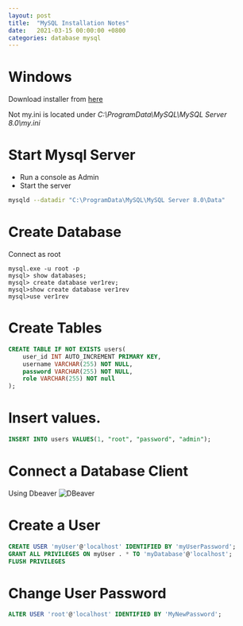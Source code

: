 ```yaml
---
layout: post
title:  "MySQL Installation Notes"
date:   2021-03-15 00:00:00 +0800
categories: database mysql
---
```

# Windows
Download installer from [here][mysql-installer-windows]

Not my.ini is located under *C:\ProgramData\MySQL\MySQL Server 8.0\my.ini*

# Start Mysql Server
- Run a console as Admin
- Start the server
```bash
mysqld --datadir "C:\ProgramData\MySQL\MySQL Server 8.0\Data"
```

# Create Database
Connect as root 
```
mysql.exe -u root -p
mysql> show databases;
mysql> create database ver1rev;
mysql>show create database ver1rev
mysql>use ver1rev
```

# Create Tables
```sql
CREATE TABLE IF NOT EXISTS users(
	user_id INT AUTO_INCREMENT PRIMARY KEY,
	username VARCHAR(255) NOT NULL,
	password VARCHAR(255) NOT NULL,
	role VARCHAR(255) NOT null
);
```

# Insert values.
```sql
INSERT INTO users VALUES(1, "root", "password", "admin");
```

# Connect a Database Client
Using Dbeaver
![DBeaver](/assets/images/2021-03-15-mysql-dbeaver.png)

# Create a User
```sql 
CREATE USER 'myUser'@'localhost' IDENTIFIED BY 'myUserPassword';
GRANT ALL PRIVILEGES ON myUser . * TO 'myDatabase'@'localhost';
FLUSH PRIVILEGES
```

# Change User Password
```sql
ALTER USER 'root'@'localhost' IDENTIFIED BY 'MyNewPassword';
```
[mysql-installer-windows]: <https://dev.mysql.com/downloads/installer/>

